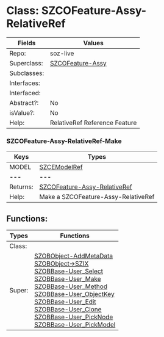 
# Class:	SZCOFeature-Assy-RelativeRef

| Fields | Values |
| --------- | --------- |
| Repo: | soz-live |
| Superclass: | [SZCOFeature-Assy](SZCOFeature-Assy.html) |
| Subclasses: |  |
| Interfaces: |  |
| Interfaced: |  |
| Abstract?: | No |
| isValue?: | No |
| Help: | RelativeRef Reference Feature |

### SZCOFeature-Assy-RelativeRef-Make

| Keys | Types |
| --------- | --------- |
| MODEL | [SZCEModelRef](SZCEModelRef.html) |
| **---** | **---** |
| Returns: | [SZCOFeature-Assy-RelativeRef](SZCOFeature-Assy-RelativeRef.html) |
| Help: | Make a SZCOFeature-Assy-RelativeRef |


## Functions:

| Types | Functions |
| --------- | --------- |
| Class: |  |
| Super: | [SZOBObject-AddMetaData](SZOBObject.html) <br> [SZOBObject->SZIX](SZOBObject.html) <br> [SZOBBase-User_Select](SZOBBase.html) <br> [SZOBBase-User_Make](SZOBBase.html) <br> [SZOBBase-User_Method](SZOBBase.html) <br> [SZOBBase-User_ObjectKey](SZOBBase.html) <br> [SZOBBase-User_Edit](SZOBBase.html) <br> [SZOBBase-User_Clone](SZOBBase.html) <br> [SZOBBase-User_PickNode](SZOBBase.html) <br> [SZOBBase-User_PickModel](SZOBBase.html) |


